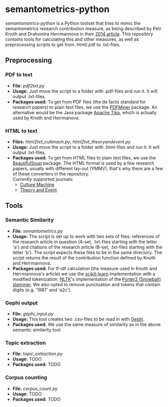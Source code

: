 # semantometrics-python

*semantometrics-python* is a Python toolset that tries to mimic the semantometrics research contribution measure, 
as being described by Petr Knoth and Drahomira Herrmannova in their 
[2014 article](http://www.dlib.org/dlib/november14/knoth/11knoth.html). 
This repository contains tools for calculating this and other measures, 
as well as preprocessing scripts to get from .html/.pdf to .txt-files.   

## Preprocessing 

### PDF to text

* **File:** 
*pdf2txt.py*
* **Usage:** 
Just move the script to a folder with .pdf-files and run it. It will output .txt-files.  
* **Packages used:** 
To get from PDF files (the de facto standard for research papers) to plain text files, 
we use the [PDFMiner](https://euske.github.io/pdfminer/) package. 
An alternative would be the Java package [Apache Tika](http://tika.apache.org), 
which is actually used by Knoth and Herrmanova.

### HTML to text

* **Files:** 
*html2txt_cultmach.py*, 
*html2txt_theoryandevent.py*
* **Usage:** 
Just move the script to a folder with .html-files and run it. It will output .txt-files. 
* **Packages used:** 
To get from HTML files to plain text files, we use the [BeautifulSoup](https://euske.github.io/pdfminer/) package.
The HTML format is used by a few research papers, usually with different lay-out (YMMV), 
that's why there are a few of these converters in the repository.   
Currently supported journals: 
    - [Culture Machine](http://www.culturemachine.net/)
    - [Theory and Event](http://muse.jhu.edu/journals/theory_and_event/)

## Tools

### Semantic Similarity

* **File:** 
*semantometrics.py*
* **Usage:** 
The script is set up to work with two sets of files: references of the research article in question 
(A-set, .txt-files starting with the letter 'a') and citations of the research article 
(B-set, .txt-files starting with the letter 'b'). The script expects these files to be in the same directory. 
The script returns the result of the contribution function defined by Knoth and Herrmannova.
* **Packages used:** 
For tf-idf calculation (the measure used in Knoth and Herrmannova's article) we use the 
[scikit-learn](http://scikit-learn.org/) implementation with a modified tokenization: 
[NLTK](http://www.nltk.org/)'s implementation of the [Porter2 (Snowball) stemmer](http://snowball.tartarus.org/). 
We also opted to remove punctuation and tokens that contain digits (e.g. '1987' and 'a2c').  

### Gephi output

* **File:** 
*gephi_input.py*
* **Usage:** 
This tool creates two .csv-files to be read in with [Gephi](http://gephi.github.io/). 
* **Packages used:** 
We use the same measure of similarity as in the above semantic similarity tool. 

### Topic extraction 

* **File:** 
*topic_extraction.py*
* **Usage:** 
TODO
* **Packages used:** 
TODO

### Corpus counting

* **File:** 
*corpus_count.py*
* **Usage:** 
TODO
* **Packages used:** 
TODO
